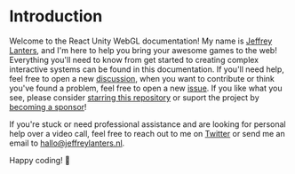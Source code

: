 # Introduction

Welcome to the React Unity WebGL documentation! My name is [Jeffrey Lanters](https://twitter.com/jeffreylanters), and I'm here to help you bring your awesome games to the web! Everything you'll need to know from get started to creating complex interactive systems can be found in this documentation. If you'll need help, feel free to open a new [discussion](https://github.com/jeffreylanters/react-unity-webgl/discussions), when you want to contribute or think you've found a problem, feel free to open a new [issue](https://github.com/jeffreylanters/react-unity-webgl/issues). If you like what you see, please consider [starring this repository](https://github.com/jeffreylanters/react-unity-webgl/stargazers) or suport the project by [becoming a sponsor](https://github.com/sponsors/jeffreylanters)!

If you're stuck or need professional assistance and are looking for personal help over a video call, feel free to reach out to me on [Twitter](https://twitter.com/jeffreylanters) or send me an email to [hallo@jeffreylanters.nl](mailto:hallo@jeffreylanters.nl).

Happy coding! 🚀
